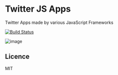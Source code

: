 # Twitter JS Apps
Twitter Apps made by various JavaScript Frameworks

[![Build Status](https://travis-ci.org/wozaki/twitter-js-apps.svg?branch=master)](https://travis-ci.org/wozaki/twitter-js-apps)

![image](https://cloud.githubusercontent.com/assets/4311778/20246733/f6a390b0-aa00-11e6-91ce-d3e67f247834.png)

## Licence
MIT
